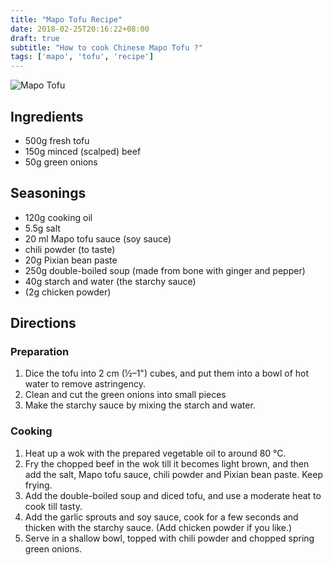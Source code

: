 ```yaml
---
title: "Mapo Tofu Recipe"
date: 2018-02-25T20:16:22+08:00
draft: true
subtitle: "How to cook Chinese Mapo Tofu ?"
tags: ['mapo', 'tofu', 'recipe']
---
```


![Mapo Tofu](https://res.cloudinary.com/chinesedishes/image/upload/v1519561479/mapo.jpg)

## Ingredients

- 500g fresh tofu
- 150g minced (scalped) beef
- 50g green onions

## Seasonings

- 120g cooking oil
- 5.5g salt
- 20 ml Mapo tofu sauce (soy sauce)
- chili powder (to taste)
- 20g Pixian bean paste
- 250g double-boiled soup (made from bone with ginger and pepper)
- 40g starch and water (the starchy sauce)
- (2g chicken powder)

## Directions

### Preparation

1. Dice the tofu into 2 cm (½–1") cubes, and put them into a bowl of hot water to remove astringency.
2. Clean and cut the green onions into small pieces
3. Make the starchy sauce by mixing the starch and water. 

### Cooking

1. Heat up a wok with the prepared vegetable oil to around 80 °C. 
2. Fry the chopped beef in the wok till it becomes light brown, and then add the salt, Mapo tofu sauce, chili powder and Pixian bean paste. Keep frying.
3. Add the double-boiled soup and diced tofu, and use a moderate heat to cook till tasty. 
4. Add the garlic sprouts and soy sauce, cook for a few seconds and thicken with the starchy sauce. (Add chicken powder if you like.)
5. Serve in a shallow bowl, topped with chili powder and chopped spring green onions.
